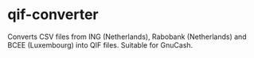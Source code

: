 # qif-converter
Converts CSV files from ING (Netherlands), Rabobank (Netherlands) and BCEE (Luxembourg) into QIF files. Suitable for GnuCash.

